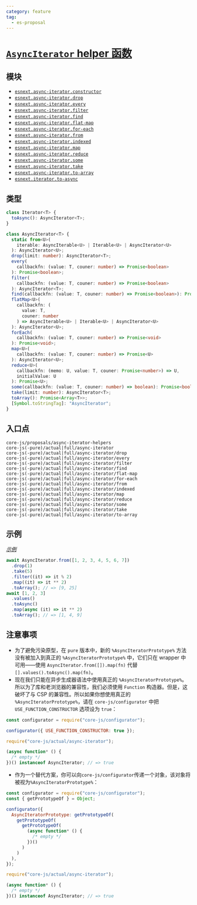 ```yaml
---
category: feature
tag:
  - es-proposal
---
```


# [`AsyncIterator` helper 函数](https://github.com/tc39/proposal-async-iterator-helpers)

## 模块

- [`esnext.async-iterator.constructor`](https://github.com/zloirock/core-js/blob/master/packages/core-js/modules/esnext.async-iterator.constructor.js)
- [`esnext.async-iterator.drop`](https://github.com/zloirock/core-js/blob/master/packages/core-js/modules/esnext.async-iterator.drop.js)
- [`esnext.async-iterator.every`](https://github.com/zloirock/core-js/blob/master/packages/core-js/modules/esnext.async-iterator.every.js)
- [`esnext.async-iterator.filter`](https://github.com/zloirock/core-js/blob/master/packages/core-js/modules/esnext.async-iterator.filter.js)
- [`esnext.async-iterator.find`](https://github.com/zloirock/core-js/blob/master/packages/core-js/modules/esnext.async-iterator.find.js)
- [`esnext.async-iterator.flat-map`](https://github.com/zloirock/core-js/blob/master/packages/core-js/modules/esnext.async-iterator.flat-map.js)
- [`esnext.async-iterator.for-each`](https://github.com/zloirock/core-js/blob/master/packages/core-js/modules/esnext.async-iterator.for-each.js)
- [`esnext.async-iterator.from`](https://github.com/zloirock/core-js/blob/master/packages/core-js/modules/esnext.async-iterator.from.js)
- [`esnext.async-iterator.indexed`](https://github.com/zloirock/core-js/blob/master/packages/core-js/modules/esnext.async-iterator.indexed.js)
- [`esnext.async-iterator.map`](https://github.com/zloirock/core-js/blob/master/packages/core-js/modules/esnext.async-iterator.map.js)
- [`esnext.async-iterator.reduce`](https://github.com/zloirock/core-js/blob/master/packages/core-js/modules/esnext.async-iterator.reduce.js)
- [`esnext.async-iterator.some`](https://github.com/zloirock/core-js/blob/master/packages/core-js/modules/esnext.async-iterator.some.js)
- [`esnext.async-iterator.take`](https://github.com/zloirock/core-js/blob/master/packages/core-js/modules/esnext.async-iterator.take.js)
- [`esnext.async-iterator.to-array`](https://github.com/zloirock/core-js/blob/master/packages/core-js/modules/esnext.async-iterator.to-array.js)
- [`esnext.iterator.to-async`](https://github.com/zloirock/core-js/blob/master/packages/core-js/modules/esnext.iterator.to-async.js)

## 类型

```ts
class Iterator<T> {
  toAsync(): AsyncIterator<T>;
}

class AsyncIterator<T> {
  static from<U>(
    iterable: AsyncIterable<U> | Iterable<U> | AsyncIterator<U>
  ): AsyncIterator<U>;
  drop(limit: number): AsyncIterator<T>;
  every(
    callbackfn: (value: T, couner: number) => Promise<boolean>
  ): Promise<boolean>;
  filter(
    callbackfn: (value: T, couner: number) => Promise<boolean>
  ): AsyncIterator<T>;
  find(callbackfn: (value: T, couner: number) => Promise<boolean>): Promise<T>;
  flatMap<U>(
    callbackfn: (
      value: T,
      couner: number
    ) => AsyncIterable<U> | Iterable<U> | AsyncIterator<U>
  ): AsyncIterator<U>;
  forEach(
    callbackfn: (value: T, couner: number) => Promise<void>
  ): Promise<void>;
  map<U>(
    callbackfn: (value: T, couner: number) => Promise<U>
  ): AsyncIterator<U>;
  reduce<U>(
    callbackfn: (memo: U, value: T, couner: Promise<number>) => U,
    initialValue: U
  ): Promise<U>;
  some(callbackfn: (value: T, couner: number) => boolean): Promise<boolean>;
  take(limit: number): AsyncIterator<T>;
  toArray(): Promise<Array<T>>;
  [Symbol.toStringTag]: "AsyncIterator";
}
```

## 入口点

```
core-js/proposals/async-iterator-helpers
core-js(-pure)/actual|full/async-iterator
core-js(-pure)/actual|full/async-iterator/drop
core-js(-pure)/actual|full/async-iterator/every
core-js(-pure)/actual|full/async-iterator/filter
core-js(-pure)/actual|full/async-iterator/find
core-js(-pure)/actual|full/async-iterator/flat-map
core-js(-pure)/actual|full/async-iterator/for-each
core-js(-pure)/actual|full/async-iterator/from
core-js(-pure)/actual|full/async-iterator/indexed
core-js(-pure)/actual|full/async-iterator/map
core-js(-pure)/actual|full/async-iterator/reduce
core-js(-pure)/actual|full/async-iterator/some
core-js(-pure)/actual|full/async-iterator/take
core-js(-pure)/actual|full/async-iterator/to-array
```

## 示例

[_示例_](https://tinyurl.com/28tet4ek)

```js
await AsyncIterator.from([1, 2, 3, 4, 5, 6, 7])
  .drop(1)
  .take(5)
  .filter((it) => it % 2)
  .map((it) => it ** 2)
  .toArray(); // => [9, 25]
await [1, 2, 3]
  .values()
  .toAsync()
  .map(async (it) => it ** 2)
  .toArray(); // => [1, 4, 9]
```

## 注意事项

- 为了避免污染原型，在 `pure` 版本中，新的 `%AsyncIteratorPrototype%` 方法没有被加入到真正的 `%AsyncIteratorPrototype%` 中，它们只在 wrapper 中可用——使用 `AsyncIterator.from([]).map(fn)` 代替 `[].values().toAsync().map(fn)`。
- 现在我们只能在异步生成器语法中使用真正的 `%AsyncIteratorPrototype%`。所以为了库和老浏览器的兼容性，我们必须使用 `Function` 构造器。但是，这破坏了与 CSP 的兼容性。所以如果你想使用真正的 `%AsyncIteratorPrototype%`，请在 `core-js/configurator` 中把`USE_FUNCTION_CONSTRUCTOR` 选项设为 `true`：

```js
const configurator = require("core-js/configurator");

configurator({ USE_FUNCTION_CONSTRUCTOR: true });

require("core-js/actual/async-iterator");

(async function* () {
  /* empty */
})() instanceof AsyncIterator; // => true
```

- 作为一个替代方案，你可以向`core-js/configurator`传递一个对象，该对象将被视为`%AsyncIteratorPrototype%`：

```js
const configurator = require("core-js/configurator");
const { getPrototypeOf } = Object;

configurator({
  AsyncIteratorPrototype: getPrototypeOf(
    getPrototypeOf(
      getPrototypeOf(
        (async function* () {
          /* empty */
        })()
      )
    )
  ),
});

require("core-js/actual/async-iterator");

(async function* () {
  /* empty */
})() instanceof AsyncIterator; // => true
```
